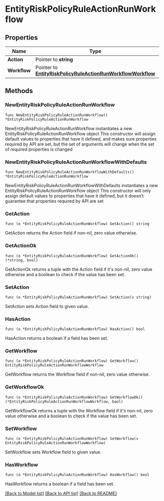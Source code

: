 # EntityRiskPolicyRuleActionRunWorkflow

## Properties

Name | Type | Description | Notes
------------ | ------------- | ------------- | -------------
**Action** | Pointer to **string** |  | [optional] 
**Workflow** | Pointer to [**EntityRiskPolicyRuleActionRunWorkflowWorkflow**](EntityRiskPolicyRuleActionRunWorkflowWorkflow.md) |  | [optional] 

## Methods

### NewEntityRiskPolicyRuleActionRunWorkflow

`func NewEntityRiskPolicyRuleActionRunWorkflow() *EntityRiskPolicyRuleActionRunWorkflow`

NewEntityRiskPolicyRuleActionRunWorkflow instantiates a new EntityRiskPolicyRuleActionRunWorkflow object
This constructor will assign default values to properties that have it defined,
and makes sure properties required by API are set, but the set of arguments
will change when the set of required properties is changed

### NewEntityRiskPolicyRuleActionRunWorkflowWithDefaults

`func NewEntityRiskPolicyRuleActionRunWorkflowWithDefaults() *EntityRiskPolicyRuleActionRunWorkflow`

NewEntityRiskPolicyRuleActionRunWorkflowWithDefaults instantiates a new EntityRiskPolicyRuleActionRunWorkflow object
This constructor will only assign default values to properties that have it defined,
but it doesn't guarantee that properties required by API are set

### GetAction

`func (o *EntityRiskPolicyRuleActionRunWorkflow) GetAction() string`

GetAction returns the Action field if non-nil, zero value otherwise.

### GetActionOk

`func (o *EntityRiskPolicyRuleActionRunWorkflow) GetActionOk() (*string, bool)`

GetActionOk returns a tuple with the Action field if it's non-nil, zero value otherwise
and a boolean to check if the value has been set.

### SetAction

`func (o *EntityRiskPolicyRuleActionRunWorkflow) SetAction(v string)`

SetAction sets Action field to given value.

### HasAction

`func (o *EntityRiskPolicyRuleActionRunWorkflow) HasAction() bool`

HasAction returns a boolean if a field has been set.

### GetWorkflow

`func (o *EntityRiskPolicyRuleActionRunWorkflow) GetWorkflow() EntityRiskPolicyRuleActionRunWorkflowWorkflow`

GetWorkflow returns the Workflow field if non-nil, zero value otherwise.

### GetWorkflowOk

`func (o *EntityRiskPolicyRuleActionRunWorkflow) GetWorkflowOk() (*EntityRiskPolicyRuleActionRunWorkflowWorkflow, bool)`

GetWorkflowOk returns a tuple with the Workflow field if it's non-nil, zero value otherwise
and a boolean to check if the value has been set.

### SetWorkflow

`func (o *EntityRiskPolicyRuleActionRunWorkflow) SetWorkflow(v EntityRiskPolicyRuleActionRunWorkflowWorkflow)`

SetWorkflow sets Workflow field to given value.

### HasWorkflow

`func (o *EntityRiskPolicyRuleActionRunWorkflow) HasWorkflow() bool`

HasWorkflow returns a boolean if a field has been set.


[[Back to Model list]](../README.md#documentation-for-models) [[Back to API list]](../README.md#documentation-for-api-endpoints) [[Back to README]](../README.md)


